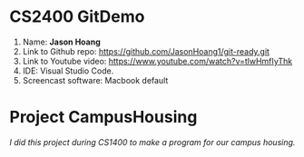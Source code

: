 # CS2400 GitDemo
1. Name: **Jason Hoang**
2. Link to Github repo: https://github.com/JasonHoang1/git-ready.git
3. Link to Youtube video: https://www.youtube.com/watch?v=tlwHmfIyThk
4. IDE: Visual Studio Code.
5. Screencast software: Macbook default
# Project CampusHousing
_I did this project during CS1400 to make a program for our campus housing._
